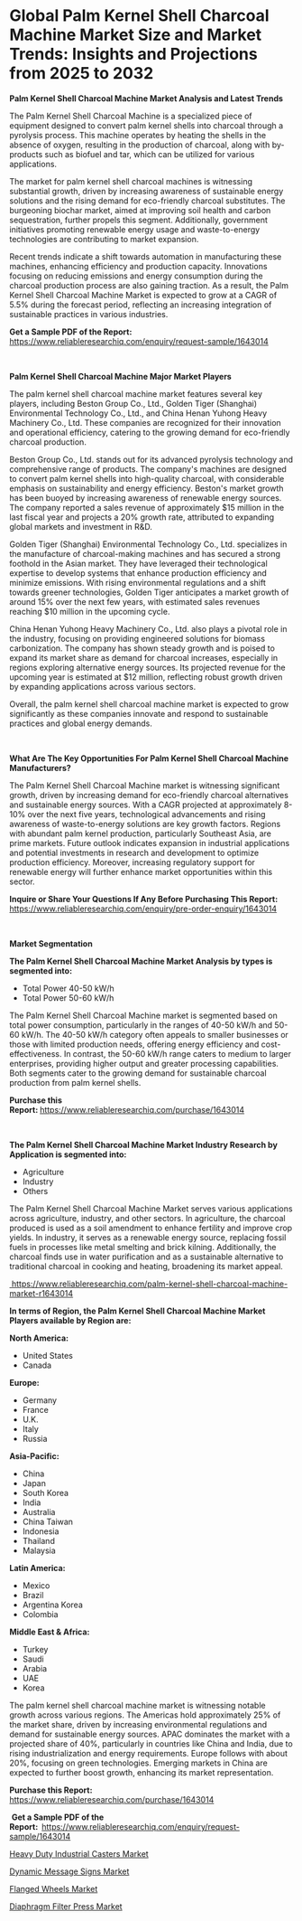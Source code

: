 <p><h1>Global Palm Kernel Shell Charcoal Machine Market Size and Market Trends: Insights and Projections from 2025 to 2032</h1></p><p><strong>Palm Kernel Shell Charcoal Machine Market Analysis and Latest Trends</strong></p>
<p><p>The Palm Kernel Shell Charcoal Machine is a specialized piece of equipment designed to convert palm kernel shells into charcoal through a pyrolysis process. This machine operates by heating the shells in the absence of oxygen, resulting in the production of charcoal, along with by-products such as biofuel and tar, which can be utilized for various applications. </p><p>The market for palm kernel shell charcoal machines is witnessing substantial growth, driven by increasing awareness of sustainable energy solutions and the rising demand for eco-friendly charcoal substitutes. The burgeoning biochar market, aimed at improving soil health and carbon sequestration, further propels this segment. Additionally, government initiatives promoting renewable energy usage and waste-to-energy technologies are contributing to market expansion.</p><p>Recent trends indicate a shift towards automation in manufacturing these machines, enhancing efficiency and production capacity. Innovations focusing on reducing emissions and energy consumption during the charcoal production process are also gaining traction. As a result, the Palm Kernel Shell Charcoal Machine Market is expected to grow at a CAGR of 5.5% during the forecast period, reflecting an increasing integration of sustainable practices in various industries.</p></p>
<p><strong>Get a Sample PDF of the Report:&nbsp;</strong> <a href="https://www.reliableresearchiq.com/enquiry/request-sample/1643014?utm_campaign=1123&utm_medium=2&utm_source=Github&utm_content=ia&utm_term=19022025&utm_id=palm-kernel-shell-charcoal-machine">https://www.reliableresearchiq.com/enquiry/request-sample/1643014</a></p>
<p>&nbsp;</p>
<p><strong>Palm Kernel Shell Charcoal Machine Major Market Players</strong></p>
<p><p>The palm kernel shell charcoal machine market features several key players, including Beston Group Co., Ltd., Golden Tiger (Shanghai) Environmental Technology Co., Ltd., and China Henan Yuhong Heavy Machinery Co., Ltd. These companies are recognized for their innovation and operational efficiency, catering to the growing demand for eco-friendly charcoal production.</p><p>Beston Group Co., Ltd. stands out for its advanced pyrolysis technology and comprehensive range of products. The company's machines are designed to convert palm kernel shells into high-quality charcoal, with considerable emphasis on sustainability and energy efficiency. Beston's market growth has been buoyed by increasing awareness of renewable energy sources. The company reported a sales revenue of approximately $15 million in the last fiscal year and projects a 20% growth rate, attributed to expanding global markets and investment in R&D.</p><p>Golden Tiger (Shanghai) Environmental Technology Co., Ltd. specializes in the manufacture of charcoal-making machines and has secured a strong foothold in the Asian market. They have leveraged their technological expertise to develop systems that enhance production efficiency and minimize emissions. With rising environmental regulations and a shift towards greener technologies, Golden Tiger anticipates a market growth of around 15% over the next few years, with estimated sales revenues reaching $10 million in the upcoming cycle.</p><p>China Henan Yuhong Heavy Machinery Co., Ltd. also plays a pivotal role in the industry, focusing on providing engineered solutions for biomass carbonization. The company has shown steady growth and is poised to expand its market share as demand for charcoal increases, especially in regions exploring alternative energy sources. Its projected revenue for the upcoming year is estimated at $12 million, reflecting robust growth driven by expanding applications across various sectors.</p><p>Overall, the palm kernel shell charcoal machine market is expected to grow significantly as these companies innovate and respond to sustainable practices and global energy demands.</p></p>
<p>&nbsp;</p>
<p><strong>What Are The Key Opportunities For Palm Kernel Shell Charcoal Machine Manufacturers?</strong></p>
<p><p>The Palm Kernel Shell Charcoal Machine market is witnessing significant growth, driven by increasing demand for eco-friendly charcoal alternatives and sustainable energy sources. With a CAGR projected at approximately 8-10% over the next five years, technological advancements and rising awareness of waste-to-energy solutions are key growth factors. Regions with abundant palm kernel production, particularly Southeast Asia, are prime markets. Future outlook indicates expansion in industrial applications and potential investments in research and development to optimize production efficiency. Moreover, increasing regulatory support for renewable energy will further enhance market opportunities within this sector.</p></p>
<p><strong>Inquire or Share Your Questions If Any Before Purchasing This Report:</strong> <a href="https://www.reliableresearchiq.com/enquiry/pre-order-enquiry/1643014?utm_campaign=1123&utm_medium=2&utm_source=Github&utm_content=ia&utm_term=19022025&utm_id=palm-kernel-shell-charcoal-machine">https://www.reliableresearchiq.com/enquiry/pre-order-enquiry/1643014</a></p>
<p>&nbsp;</p>
<p><strong>Market Segmentation</strong></p>
<p><strong>The Palm Kernel Shell Charcoal Machine Market Analysis by types is segmented into:</strong></p>
<p><ul><li>Total Power 40-50 kW/h</li><li>Total Power 50-60 kW/h</li></ul></p>
<p><p>The Palm Kernel Shell Charcoal Machine market is segmented based on total power consumption, particularly in the ranges of 40-50 kW/h and 50-60 kW/h. The 40-50 kW/h category often appeals to smaller businesses or those with limited production needs, offering energy efficiency and cost-effectiveness. In contrast, the 50-60 kW/h range caters to medium to larger enterprises, providing higher output and greater processing capabilities. Both segments cater to the growing demand for sustainable charcoal production from palm kernel shells.</p></p>
<p><strong>Purchase this Report:&nbsp;</strong><a href="https://www.reliableresearchiq.com/purchase/1643014?utm_campaign=1123&utm_medium=2&utm_source=Github&utm_content=ia&utm_term=19022025&utm_id=palm-kernel-shell-charcoal-machine">https://www.reliableresearchiq.com/purchase/1643014</a></p>
<p>&nbsp;</p>
<p><strong>The Palm Kernel Shell Charcoal Machine Market Industry Research by Application is segmented into:</strong></p>
<p><ul><li>Agriculture</li><li>Industry</li><li>Others</li></ul></p>
<p><p>The Palm Kernel Shell Charcoal Machine Market serves various applications across agriculture, industry, and other sectors. In agriculture, the charcoal produced is used as a soil amendment to enhance fertility and improve crop yields. In industry, it serves as a renewable energy source, replacing fossil fuels in processes like metal smelting and brick kilning. Additionally, the charcoal finds use in water purification and as a sustainable alternative to traditional charcoal in cooking and heating, broadening its market appeal.</p></p>
<p><a href="https://www.reliableresearchiq.com/palm-kernel-shell-charcoal-machine-market-r1643014?utm_campaign=1123&utm_medium=2&utm_source=Github&utm_content=ia&utm_term=19022025&utm_id=palm-kernel-shell-charcoal-machine">&nbsp;https://www.reliableresearchiq.com/palm-kernel-shell-charcoal-machine-market-r1643014</a></p>
<p><strong>In terms of Region, the Palm Kernel Shell Charcoal Machine Market Players available by Region are:</strong></p>
<p>
    <p> <strong> North America: </strong>
        <ul>
            <li>United States</li>
            <li>Canada</li>
        </ul>
        </p> 
    <p> <strong> Europe: </strong>
        <ul>
            <li>Germany</li>
            <li>France</li>
            <li>U.K.</li>
            <li>Italy</li>
            <li>Russia</li>
        </ul>
        </p> 
    <p> <strong> Asia-Pacific: </strong>
        <ul>
            <li>China</li>
            <li>Japan</li>
            <li>South Korea</li>
            <li>India</li>
            <li>Australia</li>
            <li>China Taiwan</li>
            <li>Indonesia</li>
            <li>Thailand</li>
            <li>Malaysia</li>
        </ul>
        </p> 
    <p> <strong> Latin America: </strong>
        <ul>
            <li>Mexico</li>
            <li>Brazil</li>
            <li>Argentina Korea</li>
            <li>Colombia</li>
        </ul>
        </p> 
    <p> <strong> Middle East & Africa: </strong>
        <ul>
            <li>Turkey</li>
            <li>Saudi</li>
            <li>Arabia</li>
            <li>UAE</li>
            <li>Korea</li>
        </ul>
    </p>
    </p>
<p><p>The palm kernel shell charcoal machine market is witnessing notable growth across various regions. The Americas hold approximately 25% of the market share, driven by increasing environmental regulations and demand for sustainable energy sources. APAC dominates the market with a projected share of 40%, particularly in countries like China and India, due to rising industrialization and energy requirements. Europe follows with about 20%, focusing on green technologies. Emerging markets in China are expected to further boost growth, enhancing its market representation.</p></p>
<p><strong>Purchase this Report: </strong><a href="https://www.reliableresearchiq.com/purchase/1643014?utm_campaign=1123&utm_medium=2&utm_source=Github&utm_content=ia&utm_term=19022025&utm_id=palm-kernel-shell-charcoal-machine">https://www.reliableresearchiq.com/purchase/1643014</a></p>
<p>&nbsp;<strong>Get a Sample PDF of the Report:&nbsp;&nbsp;</strong><a href="https://www.reliableresearchiq.com/enquiry/request-sample/1643014?utm_campaign=1123&utm_medium=2&utm_source=Github&utm_content=ia&utm_term=19022025&utm_id=palm-kernel-shell-charcoal-machine">https://www.reliableresearchiq.com/enquiry/request-sample/1643014</a></p>
<p><strong></strong></p>
<p><p><a href="https://github.com/kalsirollija/Market-Research-Report-List-1/blob/main/heavy-duty-industrial-casters-market.md?utm_campaign=1123&utm_medium=2&utm_source=Github&utm_content=ia&utm_term=19022025&utm_id=palm-kernel-shell-charcoal-machine">Heavy Duty Industrial Casters Market</a></p><p><a href="https://github.com/kenecezuena8/Market-Research-Report-List-1/blob/main/dynamic-message-signs-market.md?utm_campaign=1123&utm_medium=2&utm_source=Github&utm_content=ia&utm_term=19022025&utm_id=palm-kernel-shell-charcoal-machine">Dynamic Message Signs Market</a></p><p><a href="https://github.com/awtryooleycp/Market-Research-Report-List-1/blob/main/flanged-wheels-market.md?utm_campaign=1123&utm_medium=2&utm_source=Github&utm_content=ia&utm_term=19022025&utm_id=palm-kernel-shell-charcoal-machine">Flanged Wheels Market</a></p><p><a href="https://github.com/iousefzuzic/Market-Research-Report-List-1/blob/main/diaphragm-filter-press-market.md?utm_campaign=1123&utm_medium=2&utm_source=Github&utm_content=ia&utm_term=19022025&utm_id=palm-kernel-shell-charcoal-machine">Diaphragm Filter Press Market</a></p></p>